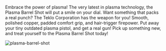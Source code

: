 <style>
  .center {
    display: block;
    margin-left: auto;
    margin-right: auto;
  }
</style>

Embrace the power of plasma! The very latest in plasma technology, the Plasma Barrel Shot will put a smile on your dial. Want something that packs a real punch? The Teklo Corporation has the weapon for you! Smooth, polished copper, padded comfort grip, and hair-trigger firepower. Put away your tiny outdated plasma pistol, and get a real gun! Pick up something new, and treat yourself to the Plasma Barrel Shot today!

<img src="https://media.githubusercontent.com/media/nathaneastwood/fablore/main/src/weapons/media/plasma-barrel-shot.webp" alt="plasma-barrel-shot" class="center">
